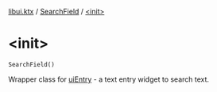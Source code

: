 [libui.ktx](../index.md) / [SearchField](index.md) / [&lt;init&gt;](./-init-.md)

# &lt;init&gt;

`SearchField()`

Wrapper class for [uiEntry](../../libui/ui-entry.md) - a text entry widget to search text.

